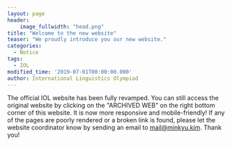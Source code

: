```yaml
---
layout: page
header:
    image_fullwidth: "head.png"
title: "Welcome to the new website"
teaser: "We proudly introduce you our new website."
categories:
  - Notice
tags:
  - IOL
modified_time: '2019-07-01T00:00:00.000'
author: International Linguistics Olympiad
---
```


The official IOL website has been fully revamped. You can still access the original website by clicking on the "ARCHIVED WEB" on the right bottom corner of this website. It is now more responsive and mobile-friendly! If any of the pages are poorly rendered or a broken link is found, please let the website coordinator know by sending an email to mail@minkyu.kim. Thank you!